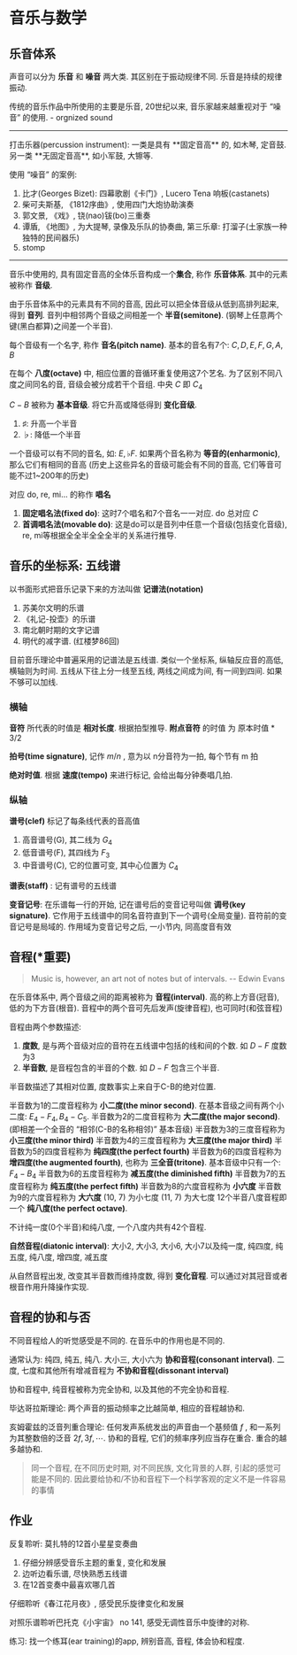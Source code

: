 # 音乐与数学

## 乐音体系

声音可以分为 **乐音** 和 **噪音** 两大类. 其区别在于振动规律不同. 乐音是持续的规律振动.

传统的音乐作品中所使用的主要是乐音, 20世纪以来, 音乐家越来越重视对于 “噪音” 的使用. - orgnized sound

<hr />
打击乐器(percussion instrument): 一类是具有 **固定音高** 的, 如木琴, 定音鼓. 另一类 **无固定音高**, 如小军鼓, 大镲等. 

使用 “噪音” 的案例:
1.  比才(Georges Bizet): 四幕歌剧《卡门》, Lucero Tena 响板(castanets)
2.  柴可夫斯基, 《1812序曲》, 使用四门大炮协助演奏
3.  郭文景, 《戏》, 铙(nao)钹(bo)三重奏
4.  谭盾, 《地图》, 为大提琴, 录像及乐队的协奏曲, 第三乐章: 打溜子(土家族一种独特的民间器乐)
5.  stomp

<hr />

音乐中使用的, 具有固定音高的全体乐音构成一个**集合**, 称作 **乐音体系**. 其中的元素被称作 **音级**. 

由于乐音体系中的元素具有不同的音高, 因此可以把全体音级从低到高排列起来, 得到 **音列**. 音列中相邻两个音级之间相差一个 **半音(semitone)**. (钢琴上任意两个键(黑白都算)之间差一个半音). 

每个音级有一个名字, 称作 **音名(pitch name)**. 基本的音名有7个: $C, D, E, F, G, A, B$

在每个 **八度(octave)** 中, 相应位置的音循环重复使用这7个艺名. 为了区别不同八度之间同名的音, 音级会被分成若干个音组. 中央 $C$ 即 $C_4$

$C - B$ 被称为 **基本音级**. 将它升高或降低得到 **变化音级**. 

1.  $\sharp$: 升高一个半音
2.  $\flat$: 降低一个半音

一个音级可以有不同的音名, 如: $E, \flat F$. 如果两个音名称为 **等音的(enharmonic)**, 那么它们有相同的音高 (历史上这些异名的音级可能会有不同的音高, 它们等音可能不过1~200年的历史)

对应 do, re, mi... 的称作 **唱名** 

1.  **固定唱名法(fixed do)**: 这时7个唱名和7个音名一一对应. do 总对应 $C$
2.  **首调唱名法(movable do)**: 这是do可以是音列中任意一个音级(包括变化音级), re, mi等根据全全半全全全半的关系进行推导.

## 音乐的坐标系: 五线谱

以书面形式把音乐记录下来的方法叫做 **记谱法(notation)**

1.  苏美尔文明的乐谱
2.  《礼记-投壶》的乐谱
3.  南北朝时期的文字记谱
4.  明代的减字谱. (红楼梦86回)

目前音乐理论中普遍采用的记谱法是五线谱. 类似一个坐标系, 纵轴反应音的高低, 横轴则为时间. 五线从下往上分一线至五线, 两线之间成为间, 有一间到四间. 如果不够可以加线.

### 横轴

**音符** 所代表的时值是 **相对长度**. 根据拍型推导.
**附点音符** 的时值 为 原本时值 * 3/2

**拍号(time signature)**, 记作 $m / n$ , 意为以 n分音符为一拍, 每个节有 m 拍

**绝对时值**. 根据 **速度(tempo)** 来进行标记, 会给出每分钟奏唱几拍. 

### 纵轴

**谱号(clef)** 标记了每条线代表的音高值

1.  高音谱号(G), 其二线为 $G_4$
2.  低音谱号(F), 其四线为 $F_3$
3.  中音谱号(C), 它的位置可变, 其中心位置为 $C_4$

**谱表(staff)** : 记有谱号的五线谱

**变音记号**: 在乐谱每一行的开始, 记在谱号后的变音记号叫做 **调号(key signature)**. 它作用于五线谱中的同名音符直到下一个调号(全局变量). 音符前的变音记号是局域的. 作用域为变音记号之后, 一小节内, 同高度音有效

## 音程(*重要)

> Music is, however, an art not of notes but of intervals.  -- Edwin Evans

在乐音体系中, 两个音级之间的距离被称为 **音程(interval)**. 高的称上方音(冠音), 低的为下方音(根音). 音程中的两个音可先后发声(旋律音程), 也可同时(和弦音程)

音程由两个参数描述:
1.  **度数**, 是与两个音级对应的音符在五线谱中包括的线和间的个数. 如 $D-F$ 度数为3
2.  **半音数**, 是音程包含的半音的个数. 如 $D-F$ 包含三个半音.

半音数描述了其相对位置, 度数事实上来自于C-B的绝对位置.

半音数为1的二度音程称为 **小二度(the minor second)**. 在基本音级之间有两个小二度: $E_4-F_4, B_4-C_5$. 
半音数为2的二度音程称为 **大二度(the major second)**. (即相差一个全音的 “相邻(C-B的名称相邻)” 基本音级)
半音数为3的三度音程称为 **小三度(the minor third)**
半音数为4的三度音程称为 **大三度(the major third)**
半音数为5的四度音程称为 **纯四度(the perfect fourth)**
半音数为6的四度音程称为 **增四度(the augmented fourth)**,  也称为 **三全音(tritone)**. 基本音级中只有一个: $F_4-B_4$
半音数为6的五度音程称为 **减五度(the diminished fifth)**
半音数为7的五度音程称为 **纯五度(the perfect fifth)**
半音数为8的六度音程称为 **小六度**
半音数为9的六度音程称为 **大六度**
(10, 7) 为小七度
(11, 7) 为大七度
12个半音八度音程即一个 **纯八度(the perfect octave)**.

不计纯一度(0个半音)和纯八度, 一个八度内共有42个音程.

**自然音程(diatonic interval)**: 大小2, 大小3, 大小6, 大小7以及纯一度, 纯四度, 纯五度, 纯八度, 增四度, 减五度

从自然音程出发, 改变其半音数而维持度数, 得到 **变化音程**. 可以通过对其冠音或者根音作用升降操作实现.

## 音程的协和与否

不同音程给人的听觉感受是不同的. 在音乐中的作用也是不同的. 

通常认为: 纯四, 纯五, 纯八. 大小三, 大小六为 **协和音程(consonant interval)**. 二度, 七度和其他所有增减音程为 **不协和音程(dissonant interval)**

协和音程中, 纯音程被称为完全协和, 以及其他的不完全协和音程.

毕达哥拉斯理论: 两个声音的振动频率之比越简单, 相应的音程越协和. 

亥姆霍兹的泛音列重合理论: 
任何发声系统发出的声音由一个基频值 $f$ , 和一系列为其整数倍的泛音 $2f, 3f, \cdots$. 
协和的音程, 它们的频率序列应当存在重合. 重合的越多越协和.

> 同一个音程, 在不同历史时期, 对不同民族, 文化背景的人群, 引起的感觉可能是不同的. 因此要给协和/不协和音程下一个科学客观的定义不是一件容易的事情

## 作业

反复聆听: 莫扎特的12首小星星变奏曲
1.  仔细分辨感受音乐主题的重复, 变化和发展
2.  边听边看乐谱, 尽快熟悉五线谱
3.  在12首变奏中最喜欢哪几首

仔细聆听《春江花月夜》, 感受民乐旋律变化和发展

对照乐谱聆听巴托克《小宇宙》 no 141, 感受无调性音乐中旋律的对称.

练习: 找一个练耳(ear training)的app, 辨别音高, 音程, 体会协和程度.